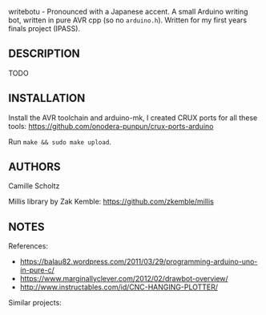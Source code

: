 writebotu - Pronounced with a Japanese accent. A small Arduino writing
bot, written in pure AVR cpp (so no `arduino.h`). Written for my first
years finals project (IPASS).

## DESCRIPTION

TODO


## INSTALLATION

Install the AVR toolchain and arduino-mk, I created CRUX ports for all
these tools: https://github.com/onodera-punpun/crux-ports-arduino

Run `make && sudo make upload`.


## AUTHORS

Camille Scholtz

Millis library by Zak Kemble: https://github.com/zkemble/millis


## NOTES

References:
* https://balau82.wordpress.com/2011/03/29/programming-arduino-uno-in-pure-c/
* https://www.marginallyclever.com/2012/02/drawbot-overview/
* http://www.instructables.com/id/CNC-HANGING-PLOTTER/

Similar projects:

